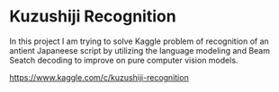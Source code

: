 # Kuzushiji Recognition

In this project I am trying to solve Kaggle problem of recognition of an antient Japaneese script by utilizing the language modeling and Beam Seatch decoding to improve on pure computer vision models.

https://www.kaggle.com/c/kuzushiji-recognition
